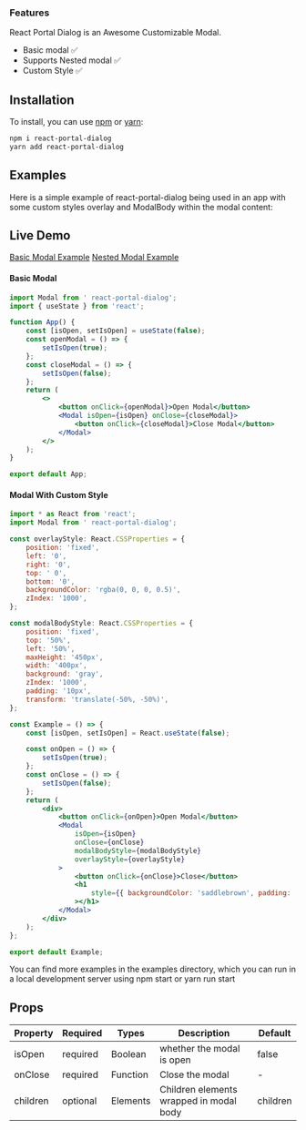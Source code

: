 ### Features

React Portal Dialog is an Awesome Customizable Modal.

-   Basic modal ✅
-   Supports Nested modal ✅
-   Custom Style ✅

## Installation

To install, you can use [npm](https://npmjs.org/) or [yarn](https://yarnpkg.com):

```bash
npm i react-portal-dialog
yarn add react-portal-dialog
```

## Examples

Here is a simple example of react-portal-dialog being used in an app with some custom
styles overlay and ModalBody within the modal content:

## Live Demo

[Basic Modal Example](https://codesandbox.io/s/naughty-fire-pmfod)
[Nested Modal Example](https://codesandbox.io/s/react-portal-dialog-nested-example-siimn)

#### Basic Modal

```jsx
import Modal from ' react-portal-dialog';
import { useState } from 'react';

function App() {
    const [isOpen, setIsOpen] = useState(false);
    const openModal = () => {
        setIsOpen(true);
    };
    const closeModal = () => {
        setIsOpen(false);
    };
    return (
        <>
            <button onClick={openModal}>Open Modal</button>
            <Modal isOpen={isOpen} onClose={closeModal}>
                <button onClick={closeModal}>Close Modal</button>
            </Modal>
        </>
    );
}

export default App;
```

#### Modal With Custom Style

```jsx
import * as React from 'react';
import Modal from ' react-portal-dialog';

const overlayStyle: React.CSSProperties = {
    position: 'fixed',
    left: '0',
    right: '0',
    top: ' 0',
    bottom: '0',
    backgroundColor: 'rgba(0, 0, 0, 0.5)',
    zIndex: '1000',
};

const modalBodyStyle: React.CSSProperties = {
    position: 'fixed',
    top: '50%',
    left: '50%',
    maxHeight: '450px',
    width: '400px',
    background: 'gray',
    zIndex: '1000',
    padding: '10px',
    transform: 'translate(-50%, -50%)',
};

const Example = () => {
    const [isOpen, setIsOpen] = React.useState(false);

    const onOpen = () => {
        setIsOpen(true);
    };
    const onClose = () => {
        setIsOpen(false);
    };
    return (
        <div>
            <button onClick={onOpen}>Open Modal</button>
            <Modal
                isOpen={isOpen}
                onClose={onClose}
                modalBodyStyle={modalBodyStyle}
                overlayStyle={overlayStyle}
            >
                <button onClick={onClose}>Close</button>
                <h1
                    style={{ backgroundColor: 'saddlebrown', padding: '100px' }}
                ></h1>
            </Modal>
        </div>
    );
};

export default Example;
```

You can find more examples in the examples directory, which you can run in a local development server using npm start or yarn run start

## Props

| Property | Required | Types    | Description                             | Default  |
| -------- | -------- | -------- | --------------------------------------- | -------- |
| isOpen   | required | Boolean  | whether the modal is open               | false    |
| onClose  | required | Function | Close the modal                         | -        |
| children | optional | Elements | Children elements wrapped in modal body | children |
